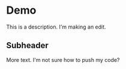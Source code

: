 # Demo

This is a description.
I'm making an edit.

## Subheader

More text.
I'm not sure how to push my code?
